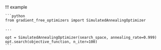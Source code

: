 !!! example 

    ```python
    from gradient_free_optimizers import SimulatedAnnealingOptimizer

    ...

    opt = SimulatedAnnealingOptimizer(search_space, annealing_rate=0.999)
    opt.search(objective_function, n_iter=100)
    ```

